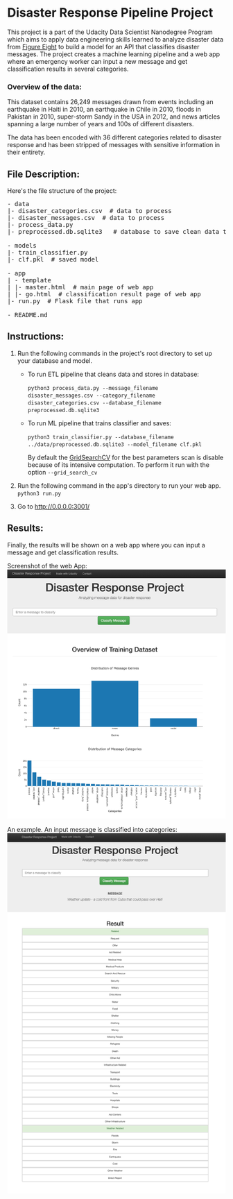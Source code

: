 # Disaster Response Pipeline Project

This project is a part of the Udacity Data Scientist Nanodegree Program which aims to apply data engineering skills learned to analyze disaster data from [Figure Eight](https://appen.com/datasets/combined-disaster-response-data/) to build a model for an API that classifies disaster messages. The project creates a machine learning pipeline and a web app where an emergency worker can input a new message and get classification results in several categories.

### Overview of the data:
This dataset contains 26,249 messages drawn from events including an earthquake in Haiti in 2010, an earthquake in Chile in 2010, floods in Pakistan in 2010, super-storm Sandy in the USA in 2012, and news articles spanning a large number of years and 100s of different disasters.

The data has been encoded with 36 different categories related to disaster response and has been stripped of messages with sensitive information in their entirety.

## File Description:
Here's the file structure of the project:
<pre>
- data
|- disaster_categories.csv  # data to process 
|- disaster_messages.csv  # data to process
|- process_data.py
|- preprocessed.db.sqlite3   # database to save clean data to

- models
|- train_classifier.py
|- clf.pkl  # saved model 

- app
| - template
| |- master.html  # main page of web app
| |- go.html  # classification result page of web app
|- run.py  # Flask file that runs app

- README.md
</pre>


## Instructions:
1. Run the following commands in the project's root directory to set up your database and model.

    - To run ETL pipeline that cleans data and stores in database:
    
        `python3 process_data.py --message_filename disaster_messages.csv --category_filename disaster_categories.csv --database_filename preprocessed.db.sqlite3`
    
    - To run ML pipeline that trains classifier and saves:
    
        `python3 train_classifier.py --database_filename ../data/preprocessed.db.sqlite3 --model_filename clf.pkl`
        
        By default the [GridSearchCV](https://scikit-learn.org/stable/modules/generated/sklearn.model_selection.GridSearchCV.html) for the best parameters scan is disable because of its intensive computation. To perform it run with the option `--grid_search_cv`

2. Run the following command in the app's directory to run your web app.
    `python3 run.py`

3. Go to http://0.0.0.0:3001/

## Results:
Finally, the results will be shown on a web app where you can input a message and get classification results.

Screenshot of the web App:
![WebApp](images/WebApp.png)

An example. An input message is classified into categories:
![example1](images/example1.png)
